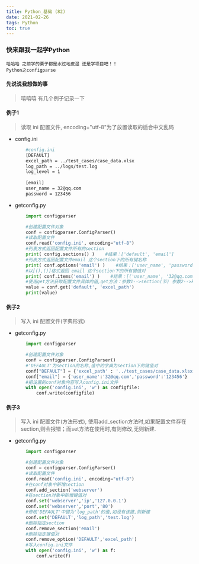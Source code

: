 ```yaml
---
title: Python_基础 (82)
date: 2021-02-26
tags: Python
toc: true
---
```


### 快来跟我一起学Python
    哈哈哈 之前学的栗子都是水过地皮湿 还是学项目吧！！
    Python之configparse

<!-- more -->

#### 先说说我想做的事
> 嘻嘻嘻 有几个例子记录一下

#### 例子1
> 读取 ini 配置文件, encoding="utf-8"为了放置读取的适合中文乱码
- config.ini
    ```bash
        #config.ini
        [DEFAULT]
        excel_path = ../test_cases/case_data.xlsx
        log_path = ../logs/test.log
        log_level = 1
        
        [email]
        user_name = 32@qq.com
        password = 123456
    ```
- getconfig.py
    ```python
        import configparser
 
        #创建配置文件对象
        conf = configparser.ConfigParser()
        #读取配置文件
        conf.read('config.ini', encoding="utf-8")
        #列表方式返回配置文件所有的section
        print( config.sections() )    #结果：['default', 'email']
        #列表方式返回配置文件email 这个section下的所有键名称
        print( conf.options('email') )    #结果：['user_name', 'password']
        #以[(),()]格式返回 email 这个section下的所有键值对
        print( conf.items('email') )    #结果：[('user_name', '32@qq.com'), ('password', '123456')]
        #使用get方法获取配置文件具体的值,get方法：参数1-->section(节) 参数2-->key(键名)
        value = conf.get('default', 'excel_path')
        print(value)
    ```

#### 例子2
> 写入 ini 配置文件(字典形式)
- getconfig.py
    ```python
        import configparser
 
        #创建配置文件对象
        conf = configparser.ConfigParser()
        #'DEFAULT'为section的名称,值中的字典为section下的键值对
        conf["DEFAULT"] = {'excel_path' : '../test_cases/case_data.xlsx' , 'log_path' : '../logs/test.log'}
        conf["email"] = {'user_name':'32@qq.com','password':'123456'}
        #把设置的conf对象内容写入config.ini文件
        with open('config.ini', 'w') as configfile:
            conf.write(configfile)
    ```

#### 例子3
> 写入 ini 配置文件(方法形式), 使用add_section方法时,如果配置文件存在section,则会报错；而set方法在使用时,有则修改,无则新建.
- getconfig.py
    ```python
        import configparser
 
        #创建配置文件对象
        conf = configparser.ConfigParser()
        #读取配置文件
        conf.read('config.ini', encoding="utf-8")
        #在conf对象中新增section
        conf.add_section('webserver')
        #在section对象中新增键值对
        conf.set('webserver','ip','127.0.0.1')
        conf.set('webserver','port','80')
        #修改'DEFAULT'中键为'log_path'的值,如没有该键,则新建
        conf.set('DEFAULT','log_path','test.log')
        #删除指定section
        conf.remove_section('email')
        #删除指定键值对
        conf.remove_option('DEFAULT','excel_path')
        #写入config.ini文件
        with open('config.ini', 'w') as f:
            conf.write(f)
    ```



